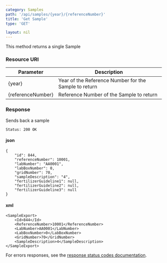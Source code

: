 ```yaml
---
category: Samples
path: '/api/samples/{year}/{referenceNumber}'
title: 'Get Sample'
type: 'GET'

layout: nil
---
```


This method returns a single Sample

### Resource URI

<table>
	<thead>
		<tr>
	        <th>Parameter</th>
	        <th>Description</th>
	    </tr>
    </thead>
    <tbody>
        <tr>
	        <td>{year}</td>
	        <td>Year of the Reference Number for the Sample to return</td>
	    </tr>
	    <tr>
	        <td>{referenceNumber}</td>
	        <td>Reference Number of the Sample to return</td>
	    </tr>
    </tbody>
</table>

### Response

Sends back a sample

```Status: 200 OK```

#### json

```
{
    "id": 844,
    "referenceNumber": 10001,
    "labNumber": "AA0001",
    "labBoxNumber": 0,
    "gridNumber": 70,
    "sampleDescription": "4",
    "fertilizerGuideline1": null,
    "fertilizerGuideline2": null,
    "fertilizerGuideline3": null
}
```

#### xml

```
<SampleExport>
    <Id>844</Id>
    <ReferenceNumber>10001</ReferenceNumber>
    <LabNumber>AA0001</LabNumber>
    <LabBoxNumber>0</LabBoxNumber>
    <GridNumber>70</GridNumber>
    <SampleDescription>4</SampleDescription>
</SampleExport>
```

For errors responses, see the [response status codes documentation](#response-status-codes).